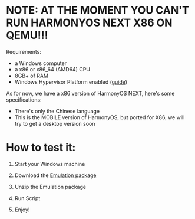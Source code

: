 # NOTE: AT THE MOMENT YOU CAN'T RUN HARMONYOS NEXT X86 ON QEMU!!!
Requirements:
- a Windows computer
- a x86 or x86_64 (AMD64) CPU
- 8GB+ of RAM
- Windows Hypervisor Platform enabled ([guide](https://ryzenstechdev.github.io/LibHMOS-NEXT/WHP))

As for now, we have a x86 version of HarmonyOS NEXT, here's some specifications:
- There's only the Chinese language
- This is the MOBILE version of HarmonyOS, but ported for X86, we will try to get a desktop version soon

# How to test it:

1) Start your Windows machine

2) Download the [Emulation package](https://pan.huang1111.cn/s/jRdDzfy)

3) Unzip the Emulation package

4) Run Script

5) Enjoy!
